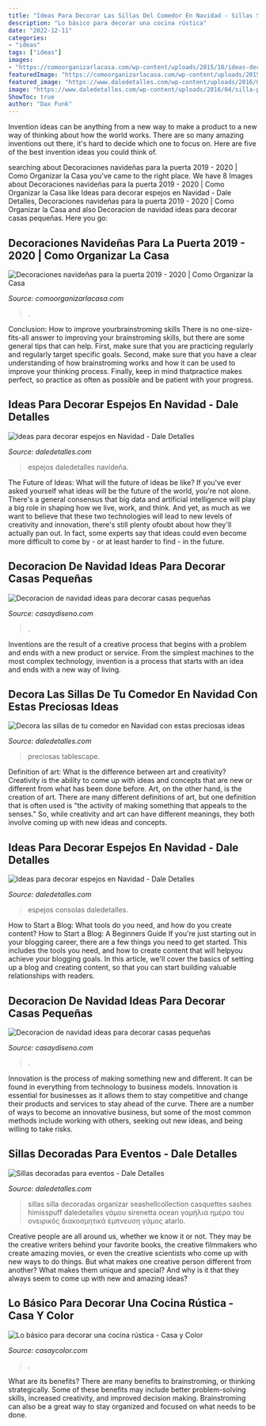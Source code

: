 ```yaml
---
title: "Ideas Para Decorar Las Sillas Del Comedor En Navidad - Sillas Silla Decoradas Organizar Seashellcollection Casquettes Sashes Himisspuff Daledetalles γάμου Sirenetta Ocean γαμήλια ημέρα του ονειρικός διακοσμητικά έμπνευση γάμος Atarlo"
description: "Lo básico para decorar una cocina rústica"
date: "2022-12-11"
categories:
- "ideas"
tags: ["ideas"]
images:
- "https://comoorganizarlacasa.com/wp-content/uploads/2015/10/ideas-decorar-puerta-navidad-diy-10.jpg"
featuredImage: "https://comoorganizarlacasa.com/wp-content/uploads/2015/10/ideas-decorar-puerta-navidad-diy-10.jpg"
featured_image: "https://www.daledetalles.com/wp-content/uploads/2016/04/silla-para-eventos26.jpg"
image: "https://www.daledetalles.com/wp-content/uploads/2016/04/silla-para-eventos26.jpg"
ShowToc: true
author: "Dax Funk"
---
```



Invention ideas can be anything from a new way to make a product to a new way of thinking about how the world works. There are so many amazing inventions out there, it's hard to decide which one to focus on. Here are five of the best invention ideas you could think of.

	

		
searching about Decoraciones navideñas para la puerta 2019 - 2020 | Como Organizar la Casa you've came to the right place. We have 8 Images about Decoraciones navideñas para la puerta 2019 - 2020 | Como Organizar la Casa like Ideas para decorar espejos en Navidad - Dale Detalles, Decoraciones navideñas para la puerta 2019 - 2020 | Como Organizar la Casa and also Decoracion de navidad ideas para decorar casas pequeñas. Here you go:
		
    
## Decoraciones Navideñas Para La Puerta 2019 - 2020 | Como Organizar La Casa

<img loading=lazy src="https://comoorganizarlacasa.com/wp-content/uploads/2015/10/ideas-decorar-puerta-navidad-diy-10.jpg" onerror="this.onerror=null;this.src='https://tse2.mm.bing.net/th?id=OIP.Oqnk0EkVumD3FeVCKnn1AAHaJ3&amp;pid=15.1';" alt="Decoraciones navideñas para la puerta 2019 - 2020 | Como Organizar la Casa">

_Source: comoorganizarlacasa.com_

>. 

	

Conclusion: How to improve yourbrainstroming skills
There is no one-size-fits-all answer to improving your brainstroming skills, but there are some general tips that can help. First, make sure that you are practicing regularly and regularly target specific goals. Second, make sure that you have a clear understanding of how brainstroming works and how it can be used to improve your thinking process. Finally, keep in mind thatpractice makes perfect, so practice as often as possible and be patient with your progress.

    
## Ideas Para Decorar Espejos En Navidad - Dale Detalles

<img loading=lazy src="https://i2.wp.com/www.daledetalles.com/wp-content/uploads/2017/11/decorar-espejos-en-navidad2.jpg?resize=549%2C931" onerror="this.onerror=null;this.src='https://tse3.mm.bing.net/th?id=OIP.3t4NMG9lz0V17cSMHtOvJQHaMj&amp;pid=15.1';" alt="Ideas para decorar espejos en Navidad - Dale Detalles">

_Source: daledetalles.com_

>espejos daledetalles navideña. 

	

The Future of Ideas: What will the future of ideas be like?
If you've ever asked yourself what ideas will be the future of the world, you're not alone. There's a general consensus that big data and artificial intelligence will play a big role in shaping how we live, work, and think. And yet, as much as we want to believe that these two technologies will lead to new levels of creativity and innovation, there's still plenty ofoubt about how they'll actually pan out. In fact, some experts say that ideas could even become more difficult to come by - or at least harder to find - in the future.

    
## Decoracion De Navidad Ideas Para Decorar Casas Pequeñas

<img loading=lazy src="https://casaydiseno.com/wp-content/uploads/2015/09/decoracion-de-navidad-ideas-para-decorar-arbol-esquina.jpg" onerror="this.onerror=null;this.src='https://tse1.mm.bing.net/th?id=OIP.33c8-DEu-2iMZ8l-es_qhAHaJ3&amp;pid=15.1';" alt="Decoracion de navidad ideas para decorar casas pequeñas">

_Source: casaydiseno.com_

>. 

	

Inventions are the result of a creative process that begins with a problem and ends with a new product or service. From the simplest machines to the most complex technology, invention is a process that starts with an idea and ends with a new way of living.

    
## Decora Las Sillas De Tu Comedor En Navidad Con Estas Preciosas Ideas

<img loading=lazy src="http://i0.wp.com/www.daledetalles.com/wp-content/uploads/2016/09/sillas-decoradas-para-navidad8.jpg" onerror="this.onerror=null;this.src='https://tse1.mm.bing.net/th?id=OIP.HvLK6qjmhyWRo4kNircRlAHaJ3&amp;pid=15.1';" alt="Decora las sillas de tu comedor en Navidad con estas preciosas ideas">

_Source: daledetalles.com_

>preciosas tablescape. 

	

Definition of art: What is the difference between art and creativity?
Creativity is the ability to come up with ideas and concepts that are new or different from what has been done before. Art, on the other hand, is the creation of art. There are many different definitions of art, but one definition that is often used is "the activity of making something that appeals to the senses." So, while creativity and art can have different meanings, they both involve coming up with new ideas and concepts.

    
## Ideas Para Decorar Espejos En Navidad - Dale Detalles

<img loading=lazy src="https://i0.wp.com/www.daledetalles.com/wp-content/uploads/2017/11/espejos-decorados-para-navidad2.jpg?resize=550%2C733" onerror="this.onerror=null;this.src='https://tse3.mm.bing.net/th?id=OIP.1dDUjd3i_qMpx1BHIBlU4wHaJ3&amp;pid=15.1';" alt="Ideas para decorar espejos en Navidad - Dale Detalles">

_Source: daledetalles.com_

>espejos consolas daledetalles. 

	

How to Start a Blog: What tools do you need, and how do you create content?
How to Start a Blog: A Beginners Guide
If you're just starting out in your blogging career, there are a few things you need to get started. This includes the tools you need, and how to create content that will helpyou achieve your blogging goals. In this article, we'll cover the basics of setting up a blog and creating content, so that you can start building valuable relationships with readers.

    
## Decoracion De Navidad Ideas Para Decorar Casas Pequeñas

<img loading=lazy src="http://casaydiseno.com/wp-content/uploads/2015/09/decoracion-de-navidad-ideas-para-decorar-arbol-estilo-rustico.jpg" onerror="this.onerror=null;this.src='https://tse1.mm.bing.net/th?id=OIP.2YE60bxXl-eYaFECuEO4fwHaKG&amp;pid=15.1';" alt="Decoracion de navidad ideas para decorar casas pequeñas">

_Source: casaydiseno.com_

>. 

	

Innovation is the process of making something new and different. It can be found in everything from technology to business models. Innovation is essential for businesses as it allows them to stay competitive and change their products and services to stay ahead of the curve. There are a number of ways to become an innovative business, but some of the most common methods include working with others, seeking out new ideas, and being willing to take risks.

    
## Sillas Decoradas Para Eventos - Dale Detalles

<img loading=lazy src="https://www.daledetalles.com/wp-content/uploads/2016/04/silla-para-eventos26.jpg" onerror="this.onerror=null;this.src='https://tse1.mm.bing.net/th?id=OIP.51nCVZhzKi6ZthIfOgKaowDYEg&amp;pid=15.1';" alt="Sillas decoradas para eventos - Dale Detalles">

_Source: daledetalles.com_

>sillas silla decoradas organizar seashellcollection casquettes sashes himisspuff daledetalles γάμου sirenetta ocean γαμήλια ημέρα του ονειρικός διακοσμητικά έμπνευση γάμος atarlo. 

	

Creative people are all around us, whether we know it or not. They may be the creative writers behind your favorite books, the creative filmmakers who create amazing movies, or even the creative scientists who come up with new ways to do things. But what makes one creative person different from another? What makes them unique and special? And why is it that they always seem to come up with new and amazing ideas?

    
## Lo Básico Para Decorar Una Cocina Rústica - Casa Y Color

<img loading=lazy src="http://casaycolor.com/wp-content/uploads/2011/04/Cocina-rustica-1.jpg" onerror="this.onerror=null;this.src='https://tse1.mm.bing.net/th?id=OIP.POsQS7uhAKyyvq5FO6_XDAHaGX&amp;pid=15.1';" alt="Lo básico para decorar una cocina rústica - Casa y Color">

_Source: casaycolor.com_

>. 

	

What are its benefits?
There are many benefits to brainstroming, or thinking strategically. Some of these benefits may include better problem-solving skills, increased creativity, and improved decision making. Brainstroming can also be a great way to stay organized and focused on what needs to be done.

